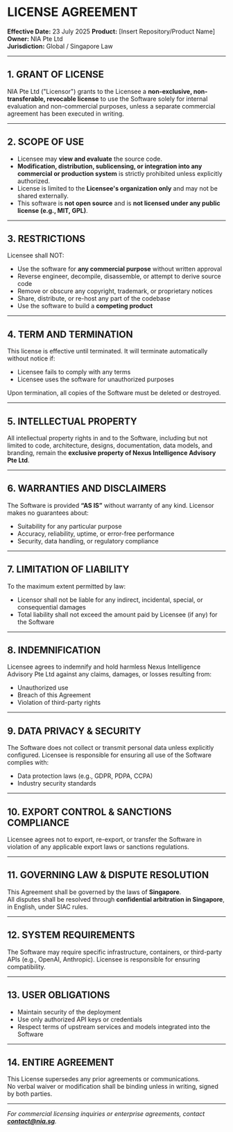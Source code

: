 
# LICENSE AGREEMENT

**Effective Date:** 23 July 2025
**Product:** [Insert Repository/Product Name]  
**Owner:** NIA Pte Ltd  
**Jurisdiction:** Global / Singapore Law

---

## 1. GRANT OF LICENSE

NIA Pte Ltd ("Licensor") grants to the Licensee a **non-exclusive, non-transferable, revocable license** to use the Software solely for internal evaluation and non-commercial purposes, unless a separate commercial agreement has been executed in writing.

---

## 2. SCOPE OF USE

- Licensee may **view and evaluate** the source code.
- **Modification, distribution, sublicensing, or integration into any commercial or production system** is strictly prohibited unless explicitly authorized.
- License is limited to the **Licensee's organization only** and may not be shared externally.
- This software is **not open source** and is **not licensed under any public license (e.g., MIT, GPL)**.

---

## 3. RESTRICTIONS

Licensee shall NOT:
- Use the software for **any commercial purpose** without written approval
- Reverse engineer, decompile, disassemble, or attempt to derive source code
- Remove or obscure any copyright, trademark, or proprietary notices
- Share, distribute, or re-host any part of the codebase
- Use the software to build a **competing product**

---

## 4. TERM AND TERMINATION

This license is effective until terminated. It will terminate automatically without notice if:
- Licensee fails to comply with any terms
- Licensee uses the software for unauthorized purposes

Upon termination, all copies of the Software must be deleted or destroyed.

---

## 5. INTELLECTUAL PROPERTY

All intellectual property rights in and to the Software, including but not limited to code, architecture, designs, documentation, data models, and branding, remain the **exclusive property of Nexus Intelligence Advisory Pte Ltd**.

---

## 6. WARRANTIES AND DISCLAIMERS

The Software is provided **“AS IS”** without warranty of any kind. Licensor makes no guarantees about:
- Suitability for any particular purpose
- Accuracy, reliability, uptime, or error-free performance
- Security, data handling, or regulatory compliance

---

## 7. LIMITATION OF LIABILITY

To the maximum extent permitted by law:
- Licensor shall not be liable for any indirect, incidental, special, or consequential damages
- Total liability shall not exceed the amount paid by Licensee (if any) for the Software

---

## 8. INDEMNIFICATION

Licensee agrees to indemnify and hold harmless Nexus Intelligence Advisory Pte Ltd against any claims, damages, or losses resulting from:
- Unauthorized use
- Breach of this Agreement
- Violation of third-party rights

---

## 9. DATA PRIVACY & SECURITY

The Software does not collect or transmit personal data unless explicitly configured. Licensee is responsible for ensuring all use of the Software complies with:
- Data protection laws (e.g., GDPR, PDPA, CCPA)
- Industry security standards

---

## 10. EXPORT CONTROL & SANCTIONS COMPLIANCE

Licensee agrees not to export, re-export, or transfer the Software in violation of any applicable export laws or sanctions regulations.

---

## 11. GOVERNING LAW & DISPUTE RESOLUTION

This Agreement shall be governed by the laws of **Singapore**.  
All disputes shall be resolved through **confidential arbitration in Singapore**, in English, under SIAC rules.

---

## 12. SYSTEM REQUIREMENTS

The Software may require specific infrastructure, containers, or third-party APIs (e.g., OpenAI, Anthropic). Licensee is responsible for ensuring compatibility.

---

## 13. USER OBLIGATIONS

- Maintain security of the deployment
- Use only authorized API keys or credentials
- Respect terms of upstream services and models integrated into the Software

---

## 14. ENTIRE AGREEMENT

This License supersedes any prior agreements or communications.  
No verbal waiver or modification shall be binding unless in writing, signed by both parties.

---

*For commercial licensing inquiries or enterprise agreements, contact **contact@nia.sg**.*
